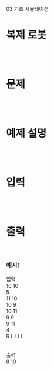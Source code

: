 03 기초 시뮬레이션
# 복제 로봇
<br>
<br>

# 문제

<br>
<br>

# 예제 설명

<br>
<br>

# 입력

<br>
<br>

# 출력

<br>

### 예시1
입력<br>
10 10<br>
5<br>
11 10<br>
10 9<br>
10 11<br>
9 9<br>
9 11<br>
4<br>
R L U L<br>
<br>

출력<br>
8 10<br>
<br>